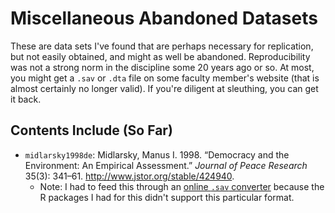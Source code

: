 # Miscellaneous Abandoned Datasets

These are data sets I've found that are perhaps necessary for replication, but not easily obtained, and might as well be abandoned. Reproducibility was not a strong norm in the discipline some 20 years ago or so. At most, you might get a `.sav` or `.dta` file on some faculty member's website (that is almost certainly no longer valid). If you're diligent at sleuthing, you can get it back.

## Contents Include (So Far)

- `midlarsky1998de`: Midlarsky, Manus I. 1998. “Democracy and the Environment: An Empirical Assessment.” *Journal of Peace Research* 35(3): 341–61. http://www.jstor.org/stable/424940.
    - Note: I had to feed this through an [online `.sav` converter](https://secure.ncounter.de/spssconverter) because the R packages I had for this didn't support this particular format.
